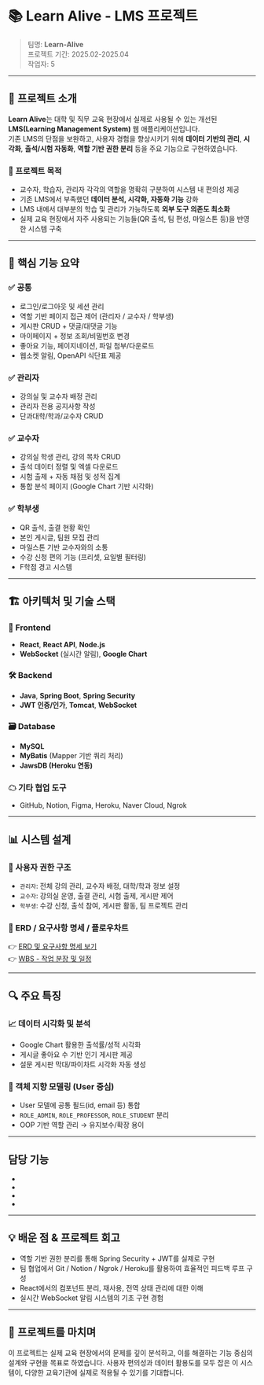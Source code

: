 # 📚 Learn Alive - LMS 프로젝트

> 팀명: **Learn-Alive**  
> 프로젝트 기간: 2025.02-2025.04  
> 작업자: 5

---

## 📌 프로젝트 소개

**Learn Alive**는 대학 및 직무 교육 현장에서 실제로 사용될 수 있는 개선된 **LMS(Learning Management System)** 웹 애플리케이션입니다.  
기존 LMS의 단점을 보완하고, 사용자 경험을 향상시키기 위해 **데이터 기반의 관리**, **시각화**, **출석/시험 자동화**, **역할 기반 권한 분리** 등을 주요 기능으로 구현하였습니다.

### 🎯 프로젝트 목적

- 교수자, 학습자, 관리자 각각의 역할을 명확히 구분하여 시스템 내 편의성 제공
- 기존 LMS에서 부족했던 **데이터 분석, 시각화, 자동화 기능** 강화
- LMS 내에서 대부분의 학습 및 관리가 가능하도록 **외부 도구 의존도 최소화**
- 실제 교육 현장에서 자주 사용되는 기능들(QR 출석, 팀 편성, 마일스톤 등)을 반영한 시스템 구축

---

## 🧩 핵심 기능 요약

### ✅ 공통
- 로그인/로그아웃 및 세션 관리
- 역할 기반 페이지 접근 제어 (관리자 / 교수자 / 학부생)
- 게시판 CRUD + 댓글/대댓글 기능
- 마이페이지 + 정보 조회/비밀번호 변경
- 좋아요 기능, 페이지네이션, 파일 첨부/다운로드
- 웹소켓 알림, OpenAPI 식단표 제공

### ✅ 관리자
- 강의실 및 교수자 배정 관리
- 관리자 전용 공지사항 작성
- 단과대학/학과/교수자 CRUD

### ✅ 교수자
- 강의실 학생 관리, 강의 목차 CRUD
- 출석 데이터 정렬 및 엑셀 다운로드
- 시험 출제 + 자동 채점 및 성적 집계
- 통합 분석 페이지 (Google Chart 기반 시각화)

### ✅ 학부생
- QR 출석, 출결 현황 확인
- 본인 게시글, 팀원 모집 관리
- 마일스톤 기반 교수자와의 소통
- 수강 신청 편의 기능 (프리셋, 요일별 필터링)
- F학점 경고 시스템

---

## 🏗 아키텍처 및 기술 스택

### 🔧 Frontend
- **React**, **React API**, **Node.js**
- **WebSocket** (실시간 알림), **Google Chart**

### 🛠 Backend
- **Java**, **Spring Boot**, **Spring Security**
- **JWT 인증/인가**, **Tomcat**, **WebSocket**

### 🗃 Database
- **MySQL**
- **MyBatis** (Mapper 기반 쿼리 처리)
- **JawsDB (Heroku 연동)**

### ☁ 기타 협업 도구
- GitHub, Notion, Figma, Heroku, Naver Cloud, Ngrok

---

## 📊 시스템 설계

### 📍 사용자 권한 구조
- `관리자`: 전체 강의 관리, 교수자 배정, 대학/학과 정보 설정
- `교수자`: 강의실 운영, 출결 관리, 시험 출제, 게시판 제어
- `학부생`: 수강 신청, 출석 참여, 게시판 활동, 팀 프로젝트 관리

### 📁 ERD / 요구사항 명세 / 플로우차트
👉 [ERD 및 요구사항 명세 보기](https://www.figma.com/design/WOBNLCfkcLOltITfUSnO3Z/Untitled?m=dev&t=unpGOldBTlfgy3fj-1)  
👉 [WBS - 작업 분장 및 일정](https://www.figma.com/design/WOBNLCfkcLOltITfUSnO3Z/Untitled?m=dev&t=unpGOldBTlfgy3fj-1)

---

## 🔍 주요 특징

### 📈 데이터 시각화 및 분석
- Google Chart 활용한 출석률/성적 시각화
- 게시글 좋아요 수 기반 인기 게시판 제공
- 설문 게시판 막대/파이차트 시각화 자동 생성

### 🧠 객체 지향 모델링 (User 중심)
- User 모델에 공통 필드(id, email 등) 통합
- `ROLE_ADMIN`, `ROLE_PROFESSOR`, `ROLE_STUDENT` 분리
- OOP 기반 역할 관리 → 유지보수/확장 용이

---

## 담당 기능

-
-
-
-

---

## 💡 배운 점 & 프로젝트 회고

- 역할 기반 권한 분리를 통해 Spring Security + JWT를 실제로 구현
- 팀 협업에서 Git / Notion / Ngrok / Heroku를 활용하여 효율적인 피드백 루프 구성
- React에서의 컴포넌트 분리, 재사용, 전역 상태 관리에 대한 이해
- 실시간 WebSocket 알림 시스템의 기초 구현 경험

---

## 🙌 프로젝트를 마치며

이 프로젝트는 실제 교육 현장에서의 문제를 깊이 분석하고, 이를 해결하는 기능 중심의 설계와 구현을 목표로 하였습니다. 사용자 편의성과 데이터 활용도를 모두 잡은 이 시스템이, 다양한 교육기관에 실제로 적용될 수 있기를 기대합니다.

